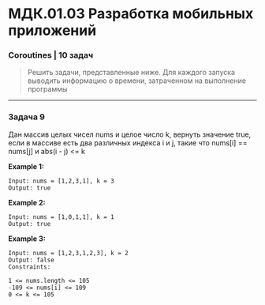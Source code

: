 # МДК.01.03 Разработка мобильных приложений
### Coroutines | 10 задач

> Решить задачи, представленные ниже. Для каждого запуска выводить информацию о времени, затраченном на выполнение программы

------------

### Задача 9
Дан массив целых чисел nums и целое число k, вернуть значение true, если в массиве есть два различных индекса i и j, такие что nums[i] == nums[j] и abs(i - j) <= k

**Example 1:**

    Input: nums = [1,2,3,1], k = 3
    Output: true

**Example 2:**

    Input: nums = [1,0,1,1], k = 1
    Output: true

**Example 3:**

    Input: nums = [1,2,3,1,2,3], k = 2
    Output: false
    Constraints:
    
    1 <= nums.length <= 105
    -109 <= nums[i] <= 109
    0 <= k <= 105
